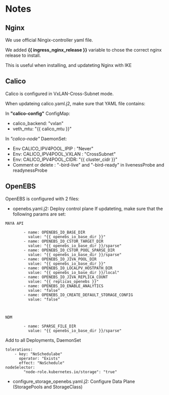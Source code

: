 # Notes

## Nginx

We use official Ningix-controller yaml file.

We added **{{ ingress_nginx_release }}** variable to chose the correct nginx release to install.

This is useful when installing, and updateting Nginx with IKE

## Calico

Calico is configured in VxLAN-Cross-Subnet mode.

When updateing calico.yaml.j2, make sure that YAML file contains:

In **"calico-config"** ConfigMap:
* calico_backend: "vxlan"
* veth_mtu: "{{ calico_mtu }}"

In *"calico-node"* DaemonSet:
* Env CALICO_IPV4POOL_IPIP : "Never"
* Env: CALICO_IPV4POOL_VXLAN : "CrossSubnet"
* Env: CALICO_IPV4POOL_CIDR: "{{ cluster_cidr }}"
* Comment or delete : "-bird-live" and "-bird-ready" in livenessProbe and readynessProbe

## OpenEBS

OpenEBS is configured with 2 files:
* openebs.yaml.j2: Deploy control plane
If updateting, make sure that the following params are set:
```
MAYA API

        - name: OPENEBS_IO_BASE_DIR
          value: "{{ openebs_io_base_dir }}"
        - name: OPENEBS_IO_CSTOR_TARGET_DIR
          value: "{{ openebs_io_base_dir }}/sparse"
        - name: OPENEBS_IO_CSTOR_POOL_SPARSE_DIR
          value: "{{ openebs_io_base_dir }}/sparse"
        - name: OPENEBS_IO_JIVA_POOL_DIR
          value: "{{ openebs_io_base_dir }}"
        - name: OPENEBS_IO_LOCALPV_HOSTPATH_DIR
          value: "{{ openebs_io_base_dir }}/local"
        - name: OPENEBS_IO_JIVA_REPLICA_COUNT
          value: "{{ replicas_openebs }}"
        - name: OPENEBS_IO_ENABLE_ANALYTICS
          value: "false"
        - name: OPENEBS_IO_CREATE_DEFAULT_STORAGE_CONFIG
          value: "false"



NDM

        - name: SPARSE_FILE_DIR
          value: "{{ openebs_io_base_dir }}/sparse"

```
Add to all Deployments, DaemonSet

```
tolerations:
    - key: "NoSchedulabe"
      operator: "Exists"
      effect: "NoSchedule"
nodeSelector:
        "node-role.kubernetes.io/storage": "true"
```

* configure_storage_openebs.yaml.j2: Configure Data Plane (StoragePools and StorageClass)
